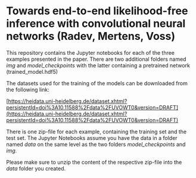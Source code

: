 # Towards end-to-end likelihood-free inference with convolutional neural networks (Radev, Mertens, Voss)

This repository contains the Jupyter notebooks for each of the three examples presented in the paper. There are two additional
folders named _img_ and _model\_checkpoints_ with the latter containing a pretrained network (trained_model.hdf5)

The datasets used for the training of the models can be downloaded from the following link:

[https://heidata.uni-heidelberg.de/dataset.xhtml?persistentId=doi%3A10.11588%2Fdata%2FUVOWT0&version=DRAFT](https://heidata.uni-heidelberg.de/dataset.xhtml?persistentId=doi%3A10.11588%2Fdata%2FUVOWT0&version=DRAFT)

There is one zip-file for each example, containing the training set and the test set. The Jupyter Notebooks assume 
you have the data in a folder named _data_ on the same level as the two folders _model\_checkpoints_ and _img_. 

Please make sure to unzip the content of the respective zip-file into the _data_ folder you created. 



